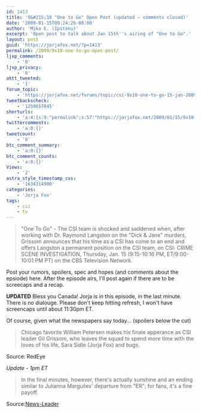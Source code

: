 ```yaml
---
id: 1413
title: '9&#215;10 "One to Go" Open Post (updated — comments closed)'
date: '2009-01-15T09:24:26-08:00'
author: 'Mika E. (Ipstenu)'
excerpt: 'Open post to talk about Jan 15th''s airing of "One to Go".'
layout: post
guid: 'https://jorjafox.net/?p=1413'
permalink: /2009/9x10-one-to-go-open-post/
ljxp_comments:
    - '0'
ljxp_privacy:
    - '0'
aktt_tweeted:
    - '1'
forum_topic:
    - 'https://jorjafox.net/forums/topic/csi-9x10-one-to-go-15-jan-2009'
tweetbackscheck:
    - '1259657045'
shorturls:
    - 'a:4:{s:9:"permalink";s:57:"https://jorjafox.net/2009/01/15/9x10-one-to-go-open-post/";s:7:"tinyurl";s:25:"http://tinyurl.com/836lfj";s:4:"isgd";s:18:"http://is.gd/5349i";s:5:"bitly";s:20:"http://bit.ly/8HvILK";}'
twittercomments:
    - 'a:0:{}'
tweetcount:
    - '0'
btc_comment_summary:
    - 'a:0:{}'
btc_comment_counts:
    - 'a:0:{}'
Views:
    - '2'
astra_style_timestamp_css:
    - '1634314900'
categories:
    - 'Jorja Fox'
tags:
    - csi
    - tv
---
```


<blockquote>"One To Go" - The CSI team is shocked and saddened when, after working with Dr. Raymond Langston on the "Dick & Jane" murders, Grissom announces that his time as a CSI has come to an end and offers Langston a permanent position on the CSI team, on CSI: CRIME SCENE INVESTIGATION, Thursday, Jan. 15 (9:15-10:16 PM, ET/9:00-10:01 PM PT) on the CBS Television Network. </blockquote>

Post your rumors, spoilers, spec and hopes (and comments about the epsiode) here.  After the episode airs, I'll post again if there are to be screecaps and a recap.

**UPDATED** Bless you Canada! Jorja is in this episode, in the last minute. There is no dialouge. Please don't keep hitting refresh, I won't have screencaps until about 11:30pm ET.

Of course, given what the newspapers say today... (spoilers below the cut)
<!--more-->
<blockquote>Chicago favorite William Petersen makes his finale apperance as CSI leader Gil Grissom, who leaves the squad to spend more time with the loves of his life, Sara Sidle (Jorja Fox) and bugs.</blockquote>
Source: RedEye

<em>Update - 1pm ET</em>
<blockquote>In the final minutes, however, there's actually sunshine and an ending similar to Julianna Marguiles' departure from "ER"; for fans, it's a fine payoff.</blockquote>
Source:<a href="http://www.news-leader.com/article/20090115/ENTERTAINMENT10/901150375/1005/RSS04">News-Leader</a>
